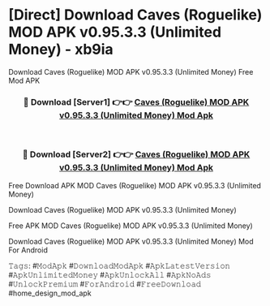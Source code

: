 # [Direct] Download Caves (Roguelike) MOD APK v0.95.3.3 (Unlimited Money) - xb9ia
Download Caves (Roguelike) MOD APK v0.95.3.3 (Unlimited Money) Free Mod APK

<div align="center">
<h3>🔴 Download [Server1] 👉👉 <a href="https://apk-comot.site?title=Caves_(Roguelike)_MOD_APK_v0.95.3.3_(Unlimited_Money)">Caves (Roguelike) MOD APK v0.95.3.3 (Unlimited Money) Mod Apk</a></h3><br>

<h3>🔴 Download [Server2] 👉👉 <a href="https://apk-comot.site?title=Caves_(Roguelike)_MOD_APK_v0.95.3.3_(Unlimited_Money)">Caves (Roguelike) MOD APK v0.95.3.3 (Unlimited Money) Mod Apk</a></h3>
</div>


Free Download APK MOD Caves (Roguelike) MOD APK v0.95.3.3 (Unlimited Money)

Download Caves (Roguelike) MOD APK v0.95.3.3 (Unlimited Money) 

Free APK MOD Caves (Roguelike) MOD APK v0.95.3.3 (Unlimited Money) 

Download Caves (Roguelike) MOD APK v0.95.3.3 (Unlimited Money) Mod For Android

𝚃𝚊𝚐𝚜: #𝙼𝚘𝚍𝙰𝚙𝚔 #𝙳𝚘𝚠𝚗𝚕𝚘𝚊𝚍𝙼𝚘𝚍𝙰𝚙𝚔 #𝙰𝚙𝚔𝙻𝚊𝚝𝚎𝚜𝚝𝚅𝚎𝚛𝚜𝚒𝚘𝚗 #𝙰𝚙𝚔𝚄𝚗𝚕𝚒𝚖𝚒𝚝𝚎𝚍𝙼𝚘𝚗𝚎𝚢 #𝙰𝚙𝚔𝚄𝚗𝚕𝚘𝚌𝚔𝙰𝚕𝚕 #𝙰𝚙𝚔𝙽𝚘𝙰𝚍𝚜 #𝚄𝚗𝚕𝚘𝚌𝚔𝙿𝚛𝚎𝚖𝚒𝚞𝚖 #𝙵𝚘𝚛𝙰𝚗𝚍𝚛𝚘𝚒𝚍 #𝙵𝚛𝚎𝚎𝙳𝚘𝚠𝚗𝚕𝚘𝚊𝚍 #home_design_mod_apk